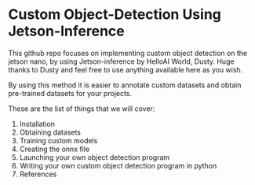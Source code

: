 # Custom Object-Detection Using Jetson-Inference
This github repo focuses on implementing custom object detection on the jetson nano, by using Jetson-inference by HelloAI World, Dusty.
Huge thanks to Dusty and feel free to use anything available here as you wish.

By using this method it is easier to annotate custom datasets and obtain pre-trained datasets for your projects.

These are the list of things that we will cover:
1) Installation
2) Obtaining datasets
3) Training custom models
4) Creating the onnx file
5) Launching your own object detection program
6) Writing your own custom object detection program in python
7) References

